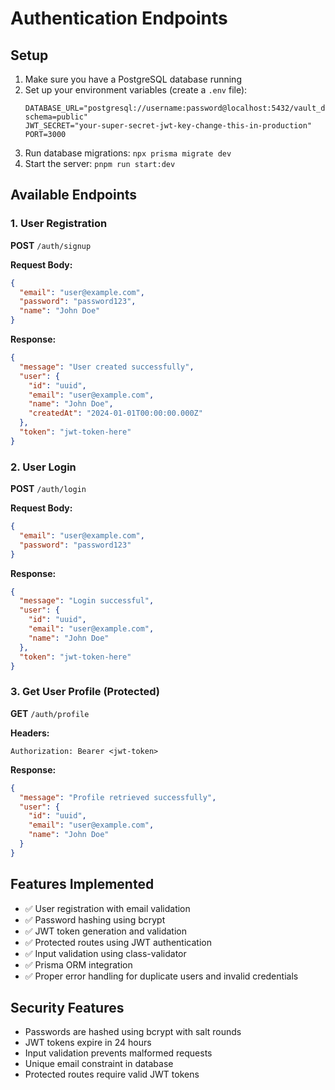 # Authentication Endpoints

## Setup

1. Make sure you have a PostgreSQL database running
2. Set up your environment variables (create a `.env` file):
   ```
   DATABASE_URL="postgresql://username:password@localhost:5432/vault_db?schema=public"
   JWT_SECRET="your-super-secret-jwt-key-change-this-in-production"
   PORT=3000
   ```
3. Run database migrations: `npx prisma migrate dev`
4. Start the server: `pnpm run start:dev`

## Available Endpoints

### 1. User Registration

**POST** `/auth/signup`

**Request Body:**

```json
{
  "email": "user@example.com",
  "password": "password123",
  "name": "John Doe"
}
```

**Response:**

```json
{
  "message": "User created successfully",
  "user": {
    "id": "uuid",
    "email": "user@example.com",
    "name": "John Doe",
    "createdAt": "2024-01-01T00:00:00.000Z"
  },
  "token": "jwt-token-here"
}
```

### 2. User Login

**POST** `/auth/login`

**Request Body:**

```json
{
  "email": "user@example.com",
  "password": "password123"
}
```

**Response:**

```json
{
  "message": "Login successful",
  "user": {
    "id": "uuid",
    "email": "user@example.com",
    "name": "John Doe"
  },
  "token": "jwt-token-here"
}
```

### 3. Get User Profile (Protected)

**GET** `/auth/profile`

**Headers:**

```
Authorization: Bearer <jwt-token>
```

**Response:**

```json
{
  "message": "Profile retrieved successfully",
  "user": {
    "id": "uuid",
    "email": "user@example.com",
    "name": "John Doe"
  }
}
```

## Features Implemented

- ✅ User registration with email validation
- ✅ Password hashing using bcrypt
- ✅ JWT token generation and validation
- ✅ Protected routes using JWT authentication
- ✅ Input validation using class-validator
- ✅ Prisma ORM integration
- ✅ Proper error handling for duplicate users and invalid credentials

## Security Features

- Passwords are hashed using bcrypt with salt rounds
- JWT tokens expire in 24 hours
- Input validation prevents malformed requests
- Unique email constraint in database
- Protected routes require valid JWT tokens
